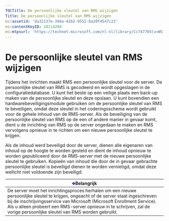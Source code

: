```yaml
---
TOCTitle: De persoonlijke sleutel van RMS wijzigen
Title: De persoonlijke sleutel van RMS wijzigen
ms:assetid: 'da32137e-394a-42b2-9552-ba20f4547c23'
ms:contentKeyID: 18114204
ms:mtpsurl: 'https://technet.microsoft.com/nl-nl/library/Cc747765(v=WS.10)'
---
```


De persoonlijke sleutel van RMS wijzigen
========================================

Tijdens het inrichten maakt RMS een persoonlijke sleutel voor de server. De persoonlijke sleutel van RMS is gecodeerd en wordt opgeslagen in de configuratiedatabase. U kunt het beste op een veilige plaats een back-up maken van de persoonlijke sleutel en deze opslaan. U kunt bovendien een hardwarebeveiligingsmodule gebruiken om de persoonlijke sleutel van RMS te beveiligen, omdat deze sleutel in het coderingsschema wordt gebruikt voor de gehele inhoud van de RMS-server. Als de beveiliging van de persoonlijke sleutel van RMS op de een of andere manier in gevaar komt, dient u de inrichting van RMS op de server ongedaan te maken en RMS vervolgens opnieuw in te richten om een nieuwe persoonlijke sleutel te krijgen.

Als de inhoud werd beveiligd door de server, dienen alle eigenaren van inhoud op de hoogte te worden gesteld en dient de inhoud opnieuw te worden gepubliceerd door de RMS-server met de nieuwe persoonlijke sleutel te gebruiken. Kopieën van inhoud die door de in gevaar gebrachte persoonlijke sleutel is beveiligd dienen te worden vernietigd, omdat deze wellicht niet voldoende zijn beveiligd.

| ![](images/Cc747765.Important(WS.10).gif)Belangrijk                                                                                                                                                                                                                                                          |
|-------------------------------------------------------------------------------------------------------------------------------------------------------------------------------------------------------------------------------------------------------------------------------------------------------------------------------------------|
| De server moet het inrichtingsproces herhalen om een nieuwe persoonlijke sleutel te krijgen, ongeacht of de server staat ingeschreven bij de inschrijvingsservice van Microsoft (Microsoft Enrollment Service). Als u alleen probeert een RMS-server opnieuw in te schrijven, zal de vorige persoonlijke sleutel van RMS worden gebruikt. |
